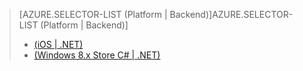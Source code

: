 > [AZURE.SELECTOR-LIST (Platform | Backend)]AZURE.SELECTOR-LIST (Platform | Backend)]
> 
> * [(iOS | .NET)](../articles/mobile-services-dotnet-backend-ios-adal-sso-authentication.md)
> * [(Windows 8.x Store C# | .NET)](../articles/mobile-services-windows-store-dotnet-adal-sso-authentication.md)
> 
> 
